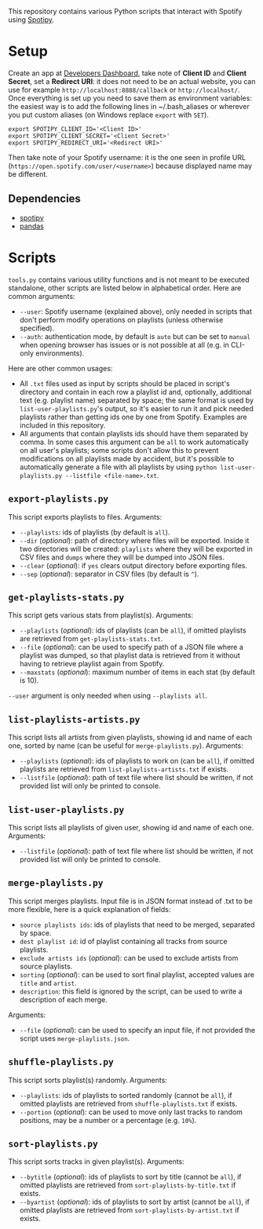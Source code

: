 This repository contains various Python scripts that interact with Spotify using [Spotipy](https://spotipy.readthedocs.io/).

# Setup
Create an app at [Developers Dashboard](https://developer.spotify.com/dashboard/), take note of **Client ID** and **Client Secret**, set a **Redirect URI**: it does not need to be an actual website, you can use for example `http://localhost:8888/callback` or `http://localhost/`. Once everything is set up you need to save them as environment variables: the easiest way is to add the following lines in ~/.bash_aliases or wherever you put custom aliases (on Windows replace `export` with `SET`).
```
export SPOTIPY_CLIENT_ID='<Client ID>'
export SPOTIPY_CLIENT_SECRET='<Client Secret>'
export SPOTIPY_REDIRECT_URI='<Redirect URI>'
```
Then take note of your Spotify username: it is the one seen in profile URL (`https://open.spotify.com/user/<username>`) because displayed name may be different.

## Dependencies
- [spotipy](https://spotipy.readthedocs.io/)
- [pandas](https://pandas.pydata.org/)

# Scripts
`tools.py` contains various utility functions and is not meant to be executed standalone, other scripts are listed below in alphabetical order. Here are common arguments:
- `--user`: Spotify username (explained above), only needed in scripts that don't perform modify operations on playlists (unless otherwise specified).
- `--auth`: authentication mode, by default is `auto` but can be set to `manual` when opening browser has issues or is not possible at all (e.g. in CLI-only environments).

Here are other common usages:
- All `.txt` files used as input by scripts should be placed in script's directory and contain in each row a playlist id and, optionally, additional text (e.g. playlist name) separated by space; the same format is used by `list-user-playlists.py`'s output, so it's easier to run it and pick needed playlists rather than getting ids one by one from Spotify. Examples are included in this repository.
- All arguments that contain playlists ids should have them separated by comma. In some cases this argument can be `all` to work automatically on all user's playlists; some scripts don't allow this to prevent modifications on all playlists made by accident, but it's possible to automatically generate a file with all playlists by using `python list-user-playlists.py --listfile <file-name>.txt`.

## `export-playlists.py`
This script exports playlists to files. Arguments:
- `--playlists`: ids of playlists (by default is `all`).
- `--dir` (_optional_): path of directory where files will be exported. Inside it two directories will be created: `playlists` where they will be exported in CSV files and `dumps` where they will be dumped into JSON files.
- `--clear` (_optional_): if `yes` clears output directory before exporting files.
- `--sep` (_optional_): separator in CSV files (by default is `^`).

## `get-playlists-stats.py`
This script gets various stats from playlist(s). Arguments:
- `--playlists` (_optional_): ids of playlists (can be `all`), if omitted playlists are retrieved from `get-playlists-stats.txt`.
- `--file` (_optional_): can be used to specify path of a JSON file where a playlist was dumped, so that playlist data is retrieved from it without having to retrieve playlist again from Spotify.
- `--maxstats` (_optional_): maximum number of items in each stat (by default is 10).

`--user` argument is only needed when using `--playlists all`.

## `list-playlists-artists.py`
This script lists all artists from given playlists, showing id and name of each one, sorted by name (can be useful for `merge-playlists.py`). Arguments:
- `--playlists` (_optional_): ids of playlists to work on (can be `all`), if omitted playlists are retrieved from `list-playlists-artists.txt` if exists.
- `--listfile` (_optional_): path of text file where list should be written, if not provided list will only be printed to console.

## `list-user-playlists.py`
This script lists all playlists of given user, showing id and name of each one. Arguments:
- `--listfile` (_optional_): path of text file where list should be written, if not provided list will only be printed to console.

## `merge-playlists.py`
This script merges playlists. Input file is in JSON format instead of .txt to be more flexible, here is a quick explanation of fields:
- `source playlists ids`: ids of playlists that need to be merged, separated by space.
- `dest playlist id`: id of playlist containing all tracks from source playlists.
- `exclude artists ids` (_optional_): can be used to exclude artists from source playlists.
- `sorting` (_optional_): can be used to sort final playlist, accepted values are `title` and `artist`.
- `description`: this field is ignored by the script, can be used to write a description of each merge.

Arguments:
- `--file` (_optional_): can be used to specify an input file, if not provided the script uses `merge-playlists.json`.

## `shuffle-playlists.py`
This script sorts playlist(s) randomly. Arguments:
- `--playlists`: ids of playlists to sorted randomly (cannot be `all`), if omitted playlists are retrieved from `shuffle-playlists.txt` if exists.
- `--portion` (_optional_): can be used to move only last tracks to random positions, may be a number or a percentage (e.g. `10%`).

## `sort-playlists.py`
This script sorts tracks in given playlist(s). Arguments:
- `--bytitle` (_optional_): ids of playlists to sort by title (cannot be `all`), if omitted playlists are retrieved from `sort-playlists-by-title.txt` if exists.
- `--byartist` (_optional_): ids of playlists to sort by artist (cannot be `all`), if omitted playlists are retrieved from `sort-playlists-by-artist.txt` if exists.
